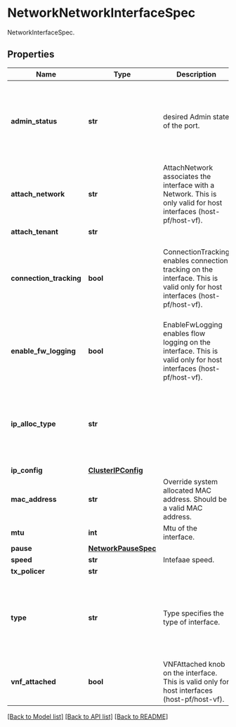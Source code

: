 # NetworkNetworkInterfaceSpec

NetworkInterfaceSpec.
## Properties
Name | Type | Description | Notes
------------ | ------------- | ------------- | -------------
**admin_status** | **str** | desired Admin state of the port. | [optional]  if omitted the server will use the default value of "up"
**attach_network** | **str** | AttachNetwork associates the interface with a Network. This is only valid for host interfaces (host-pf/host-vf). | [optional] 
**attach_tenant** | **str** |  | [optional] 
**connection_tracking** | **bool** | ConnectionTracking enables connection tracking on the interface. This is valid only for host interfaces (host-pf/host-vf). | [optional]  if omitted the server will use the default value of False
**enable_fw_logging** | **bool** | EnableFwLogging enables flow logging on the interface. This is valid only for host interfaces (host-pf/host-vf). | [optional] 
**ip_alloc_type** | **str** |  | [optional]  if omitted the server will use the default value of "none"
**ip_config** | [**ClusterIPConfig**](ClusterIPConfig.md) |  | [optional] 
**mac_address** | **str** | Override system allocated MAC address. Should be a valid MAC address. | [optional] 
**mtu** | **int** | Mtu of the interface. | [optional] 
**pause** | [**NetworkPauseSpec**](NetworkPauseSpec.md) |  | [optional] 
**speed** | **str** | Intefaae speed. | [optional] 
**tx_policer** | **str** |  | [optional] 
**type** | **str** | Type specifies the type of interface. | [optional]  if omitted the server will use the default value of "none"
**vnf_attached** | **bool** | VNFAttached knob on the interface. This is valid only for host interfaces (host-pf/host-vf). | [optional] 

[[Back to Model list]](../README.md#documentation-for-models) [[Back to API list]](../README.md#documentation-for-api-endpoints) [[Back to README]](../README.md)


